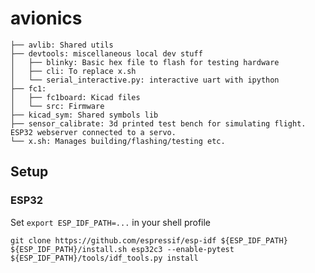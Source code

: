 # avionics

    ├── avlib: Shared utils
    ├── devtools: miscellaneous local dev stuff
    │   ├── blinky: Basic hex file to flash for testing hardware
    │   ├── cli: To replace x.sh
    │   └── serial_interactive.py: interactive uart with ipython
    ├── fc1: 
    │   ├── fc1board: Kicad files
    │   └── src: Firmware
    ├── kicad_sym: Shared symbols lib
    ├── sensor_calibrate: 3d printed test bench for simulating flight. ESP32 webserver connected to a servo.
    └── x.sh: Manages building/flashing/testing etc.

## Setup

### ESP32

Set `export ESP_IDF_PATH=...` in your shell profile

```
git clone https://github.com/espressif/esp-idf ${ESP_IDF_PATH}
${ESP_IDF_PATH}/install.sh esp32c3 --enable-pytest
${ESP_IDF_PATH}/tools/idf_tools.py install
```
